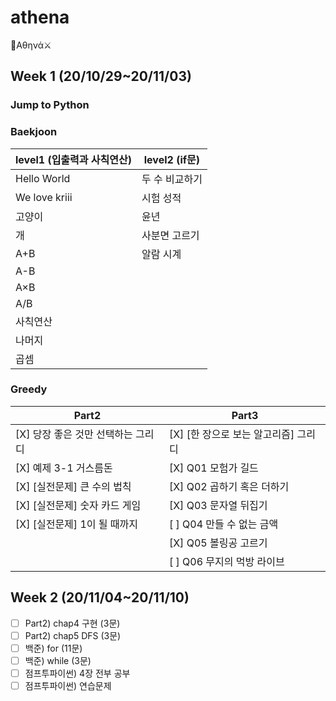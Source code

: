 # athena
🏹Αθηνά⚔

## Week 1 (20/10/29~20/11/03)
### Jump to Python

### Baekjoon
| level1 (입출력과 사칙연산) | level2 (if문) |
|---|---|
| Hello World | 두 수 비교하기 |
| We love kriii | 시험 성적 |
| 고양이 | 윤년 |
| 개 | 사분면 고르기 |
| A+B | 알람 시계 |
| A-B |  |
| A×B |  |
| A/B |  |
| 사칙연산 |  |
| 나머지 |  |
| 곱셈 |  |

### Greedy
| Part2 | Part3 |
|---|---|
| [X] 당장 좋은 것만 선택하는 그리디 | [X] [한 장으로 보는 알고리즘] 그리디 |
| [X] 예제 3-1 거스름돈 | [X] Q01 모험가 길드 |
| [X] [실전문제] 큰 수의 법칙 | [X] Q02 곱하기 혹은 더하기 |
| [X] [실전문제] 숫자 카드 게임 | [X] Q03 문자열 뒤집기 |
| [X] [실전문제] 1이 될 때까지 | [ ] Q04 만들 수 없는 금액 |
|  | [X] Q05 볼링공 고르기 |
|  | [ ] Q06 무지의 먹방 라이브 |

## Week 2 (20/11/04~20/11/10)
- [ ] Part2) chap4 구현 (3문)
- [ ] Part2) chap5 DFS (3문)
- [ ] 백준) for (11문)
- [ ] 백준) while (3문)
- [ ] 점프투파이썬) 4장 전부 공부
- [ ] 점프투파이썬) 연습문제
